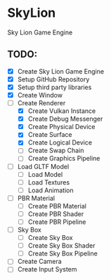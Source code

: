 # SkyLion
 Sky Lion Game Engine

## TODO:
- [x] Create Sky Lion Game Engine
- [x] Setup GitHub Repository
- [x] Setup third party libraries
- [x] Create Window
- [ ] Create Renderer
  - [x] Create Vulkan Instance
  - [x] Create Debug Messenger
  - [x] Create Physical Device
  - [x] Create Surface
  - [x] Create Logical Device
  - [ ] Create Swap Chain
  - [ ] Create Graphics Pipeline
- [ ] Load GLTF Model
  - [ ] Load Model
  - [ ] Load Textures
  - [ ] Load Animation
- [ ] PBR Material
  - [ ] Create PBR Material
  - [ ] Create PBR Shader
  - [ ] Create PBR Pipeline
- [ ] Sky Box
  - [ ] Create Sky Box
  - [ ] Create Sky Box Shader
  - [ ] Create Sky Box Pipeline
- [ ] Create Camera
- [ ] Create Input System